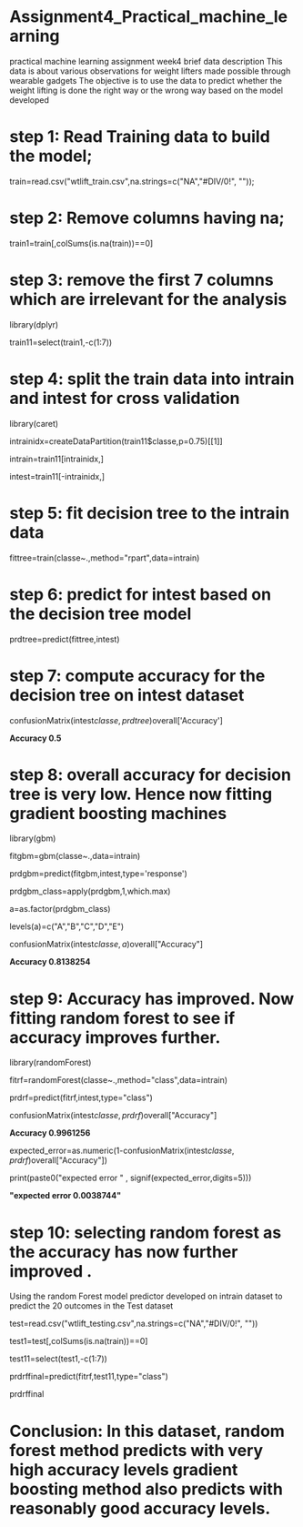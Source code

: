 # Assignment4_Practical_machine_learning
practical machine learning assignment week4
brief data description
This data is about various observations for weight lifters made possible through wearable gadgets The objective is to use the data to predict whether the weight lifting is done the right way or the wrong way based on the model developed

# step 1: Read Training data to build the model;

train=read.csv("wtlift_train.csv",na.strings=c("NA","#DIV/0!", ""));

# step 2: Remove columns having na;

train1=train[,colSums(is.na(train))==0]

# step 3: remove the first 7 columns which are irrelevant for the analysis

library(dplyr)

train11=select(train1,-c(1:7))

# step 4: split the train data into intrain and intest for cross validation

library(caret)

intrainidx=createDataPartition(train11$classe,p=0.75)[[1]]

intrain=train11[intrainidx,]

intest=train11[-intrainidx,]

# step 5: fit decision tree to the intrain data

fittree=train(classe~.,method="rpart",data=intrain)

# step 6: predict for intest based on the decision tree model

prdtree=predict(fittree,intest)

# step 7: compute accuracy for the decision tree on intest dataset

confusionMatrix(intest$classe,prdtree)$overall['Accuracy']

**Accuracy 
  0.5**

# step 8: overall accuracy for decision tree is very low. Hence now fitting gradient boosting machines

library(gbm)

fitgbm=gbm(classe~.,data=intrain)

prdgbm=predict(fitgbm,intest,type='response')

prdgbm_class=apply(prdgbm,1,which.max)

a=as.factor(prdgbm_class)

levels(a)=c("A","B","C","D","E")

confusionMatrix(intest$classe,a)$overall["Accuracy"]
 
 **Accuracy 
 0.8138254**

# step 9: Accuracy has improved. Now fitting random forest to see if accuracy improves further.

library(randomForest)

fitrf=randomForest(classe~.,method="class",data=intrain)

prdrf=predict(fitrf,intest,type="class")

confusionMatrix(intest$classe,prdrf)$overall["Accuracy"]

**Accuracy 
 0.9961256**

expected_error=as.numeric(1-confusionMatrix(intest$classe,prdrf)$overall["Accuracy"])

print(paste0("expected error   " , signif(expected_error,digits=5)))

**"expected error   0.0038744"**

# step 10: selecting random forest as the accuracy has now further improved .
Using the random Forest model predictor developed on intrain dataset to predict the 20 outcomes in the Test dataset

test=read.csv("wtlift_testing.csv",na.strings=c("NA","#DIV/0!", ""))

test1=test[,colSums(is.na(train))==0]

test11=select(test1,-c(1:7))

prdrffinal=predict(fitrf,test11,type="class")

prdrffinal

# Conclusion: In this dataset, random forest method predicts with very high accuracy levels gradient boosting method also predicts with reasonably good accuracy levels.



